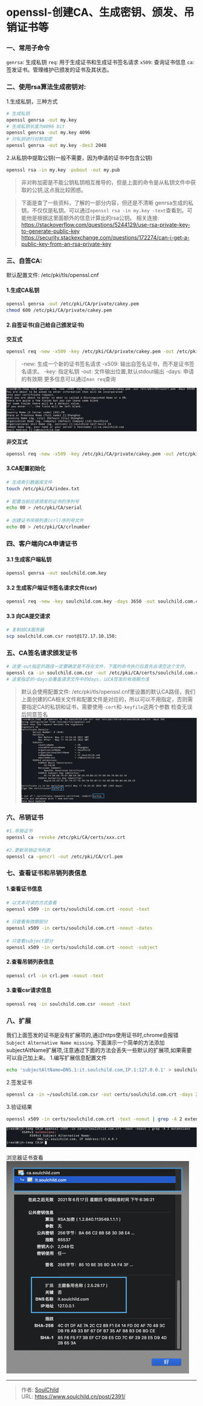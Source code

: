 # openssl-创建CA、生成密钥、颁发、吊销证书等

<!--more-->
### 一、常用子命令
`genrsa`: 生成私钥
`req`: 用于生成证书和生成证书签名请求
`x509`: 查询证书信息
`ca`: 签发证书。管理维护已颁发的证书及其状态。

### 二、使用rsa算法生成密钥对:
1.生成私钥，三种方式
```bash
# 生成私钥
openssl genrsa -out my.key
# 生成私钥长度为4096 bit
openssl genrsa -out my.key 4096
# 对私钥进行对称加密
openssl genrsa -out my.key -des3 2048
```
2.从私钥中提取公钥(一般不需要，因为申请的证书中包含公钥)
```bash
openssl rsa -in my.key -pubout -out my.pub 
```
> 非对称加密是不能公钥私钥相互推导的，但是上面的命令是从私钥文件中获取的公钥,这点我比较困惑。

> 下面是查了一些资料，了解的一部分内容，但还是不清晰
> genrsa生成的私钥，不仅仅是私钥。可以通过`openssl rsa -in my.key -text`查看到。可能他是根据这里面额外的信息计算出的rsa公钥。
> 相关连接:
> https://stackoverflow.com/questions/5244129/use-rsa-private-key-to-generate-public-key
> https://security.stackexchange.com/questions/172274/can-i-get-a-public-key-from-an-rsa-private-key

### 三、自签CA:
默认配置文件: /etc/pki/tls/openssl.cnf

#### 1.生成CA私钥
```bash
openssl genrsa -out /etc/pki/CA/private/cakey.pem
chmod 600 /etc/pki/CA/private/cakey.pem
```
#### 2.自签证书(自己给自己颁发证书)
**交互式**
```bash
openssl req -new -x509 -key /etc/pki/CA/private/cakey.pem -out /etc/pki/CA/cacert.pem -days 36500
```
> -new: 生成一个新的证书签名请求
> -x509: 输出自签名证书，而不是证书签名请求。
> -key: 指定私钥
> -out: 文件输出位置,默认stdout输出
> -days: 申请的有效期
> 更多信息可以通过`man req`查询

![20624-3ey3z04cspn.png](images/688550654.png "688550654")

**非交互式**
```bash
openssl req -new -x509 -key /etc/pki/CA/private/cakey.pem -out /etc/pki/CA/cacert.pem -subj "/C=CN/ST=Shanghai/L=Shanghai/O=SoulChild/OU=soulchild self-built CA/CN=ca.soulchild.com/emailAddress=ca@soulchild.com" -days 36500
```

#### 3.CA配置初始化
```bash
# 生成索引数据库文件
touch /etc/pki/CA/index.txt

# 配置当前应该颁发的证书的序列号
echo 00 > /etc/pki/CA/serial

# 创建证书吊销列表(crl)序列号文件
echo 00 > /etc/pki/CA/crlnumber
```

### 四、客户端向CA申请证书
#### 3.1 生成客户端私钥
```bash
openssl genrsa -out soulchild.com.key
```

#### 3.2 生成客户端证书签名请求文件(csr)
```bash
openssl req -new -key soulchild.com.key -days 3650 -out soulchild.com.csr -subj "/C=CN/ST=Shanghai/L=Shanghai/O=SoulChild/OU=it/CN=it.soulchild.com/emailAddress=it@soulchild.com"
```

#### 3.3 向CA提交请求
```bash
# 复制给CA服务器
scp soulchild.com.csr root@172.17.10.150:
```

### 五、CA签名请求颁发证书
```bash
# 这里-out指定的路径一定要确定是不存在文件，下面的命令执行后首先会清空这个文件。
openssl ca -in soulchild.com.csr -out /etc/pki/CA/certs/soulchild.com.crt -days 365
# 这里指定的-days会覆盖请求文件中的days，以CA签发的有效期为准
```
> 默认会使用配置文件: /etc/pki/tls/openssl.cnf里设置的默认CA路径，我们上面创建的CA相关文件和配置文件是对应的，所以可以不用指定，否则需要指定CA的私钥和证书，需要使用`-cert`和`-keyfile`这两个参数
检查无误后同意签名
![92786-sskypumaey.png](images/1322646044.png "1322646044")

### 六、吊销证书
```bash
#1.吊销证书
openssl ca -revoke /etc/pki/CA/certs/xxx.crt

#2.更新吊销证书列表
openssl ca -gencrl -out /etc/pki/CA/crl.pem
```

### 七、查看证书和吊销列表信息
#### 1.查看证书信息
```bash
# 以文本可读的方式查看
openssl x509 -in certs/soulchild.com.crt -noout -text

# 只查看有效期部分
openssl x509 -in certs/soulchild.com.crt -noout -dates

# 只查看subject部分
openssl x509 -in certs/soulchild.com.crt -noout -subject
```
#### 2.查看吊销列表信息
```bash
openssl crl -in crl.pem -noout -text
```

#### 3.查看csr请求信息
```bash
openssl req -in soulchild.com.csr -noout -text
```



### 八、扩展
我们上面签发的证书是没有扩展项的,通过https使用证书时,chrome会报错`Subject Alternative Name missing`.
下面演示一个简单的方法添加subjectAltName扩展项,注意通过下面的方法会丢失一些默认的扩展项,如果需要可以自己加上来。
1.编写扩展信息配置文件
```bash
echo 'subjectAltName=DNS.1:it.soulchild.com,IP.1:127.0.0.1' > soulchild.com_ext.cnf
```
2.签发证书
```bash
openssl ca -in ~/soulchild.com.csr -out certs/soulchild.com.crt -days 30 -extfile soulchild.com_ext.cnf
```

3.验证结果
```bash
openssl x509 -in certs/soulchild.com.crt -text -noout | grep -A 2 extensions
```
![38869-s4hghwk79om.png](images/2910598423.png "2910598423")


浏览器证书查看
![59676-h9i5v25dfr.png](images/1227790424.png "1227790424")


---

> 作者: [SoulChild](https://www.soulchild.cn)  
> URL: https://www.soulchild.cn/post/2391/  

